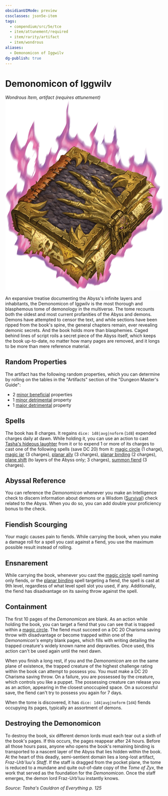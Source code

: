 ```yaml
---
obsidianUIMode: preview
cssclasses: json5e-item
tags:
  - compendium/src/5e/tce
  - item/attunement/required
  - item/rarity/artifact
  - item/wondrous
aliases:
  - Demonomicon of Iggwilv
dg-publish: true
---
```

# Demonomicon of Iggwilv
*Wondrous Item, artifact (requires attunement)*  
![](https://raw.githubusercontent.com/5etools-mirror-2/5etools-img/main/items/TCE/Demonomicon%20of%20Iggwilv.webp#right)  


An expansive treatise documenting the Abyss's infinite layers and inhabitants, the Demonomicon of Iggwilv is the most thorough and blasphemous tome of demonology in the multiverse. The tome recounts both the oldest and most current profanities of the Abyss and demons. Demons have attempted to censor the text, and while sections have been ripped from the book's spine, the general chapters remain, ever revealing demonic secrets. And the book holds more than blasphemies. Caged behind lines of script roils a secret piece of the Abyss itself, which keeps the book up-to-date, no matter how many pages are removed, and it longs to be more than mere reference material.

## Random Properties

The artifact has the following random properties, which you can determine by rolling on the tables in the "Artifacts" section of the "Dungeon Master's Guide":

- 2 [minor beneficial](/Admin/CLI/tables/artifact-properties-minor-beneficial-properties.md) properties  
- 1 [minor detrimental](/Admin/CLI/tables/artifact-properties-minor-detrimental-properties.md) property  
- 1 [major detrimental](/Admin/CLI/tables/artifact-properties-major-detrimental-properties.md) property  

## Spells

The book has 8 charges. It regains `dice: 1d8|avg|noform` (`1d8`) expended charges daily at dawn. While holding it, you can use an action to cast [Tasha's hideous laughter](/Admin/CLI/spells/tashas-hideous-laughter.md) from it or to expend 1 or more of its charges to cast one of the following spells (save DC 20) from it: [magic circle](/Admin/CLI/spells/magic-circle.md) (1 charge), [magic jar](/Admin/CLI/spells/magic-jar.md) (3 charges), [planar ally](/Admin/CLI/spells/planar-ally.md) (3 charges), [planar binding](/Admin/CLI/spells/planar-binding.md) (2 charges), [plane shift](/Admin/CLI/spells/plane-shift.md) (to layers of the Abyss only; 3 charges), [summon fiend](/Admin/CLI/spells/summon-fiend-tce.md) (3 charges).

## Abyssal Reference

You can reference the *Demonomicon* whenever you make an Intelligence check to discern information about demons or a Wisdom ([Survival](/3-Mechanics/CLI/rules/skills.md#Survival)) check related to the Abyss. When you do so, you can add double your proficiency bonus to the check.

## Fiendish Scourging

Your magic causes pain to fiends. While carrying the book, when you make a damage roll for a spell you cast against a fiend, you use the maximum possible result instead of rolling.

## Ensnarement

While carrying the book, whenever you cast the [magic circle](/Admin/CLI/spells/magic-circle.md) spell naming only fiends, or the [planar binding](/Admin/CLI/spells/planar-binding.md) spell targeting a fiend, the spell is cast at 9th level, regardless of what level spell slot you used, if any. Additionally, the fiend has disadvantage on its saving throw against the spell.

## Containment

The first 10 pages of the *Demonomicon* are blank. As an action while holding the book, you can target a fiend that you can see that is trapped within a [magic circle](/Admin/CLI/spells/magic-circle.md). The fiend must succeed on a DC 20 Charisma saving throw with disadvantage or become trapped within one of the *Demonomicon's* empty blank pages, which fills with writing detailing the trapped creature's widely known name and depravities. Once used, this action can't be used again until the next dawn.

When you finish a long rest, if you and the *Demonomicon* are on the same plane of existence, the trapped creature of the highest challenge rating within the book can attempt to possess you. You must make a DC 20 Charisma saving throw. On a failure, you are possessed by the creature, which controls you like a puppet. The possessing creature can release you as an action, appearing in the closest unoccupied space. On a successful save, the fiend can't try to possess you again for 7 days.

When the tome is discovered, it has `dice: 1d4|avg|noform` (`1d4`) fiends occupying its pages, typically an assortment of demons.

## Destroying the Demonomicon

To destroy the book, six different demon lords must each tear out a sixth of the book's pages. If this occurs, the pages reappear after 24 hours. Before all those hours pass, anyone who opens the book's remaining binding is transported to a nascent layer of the Abyss that lies hidden within the book. At the heart of this deadly, semi-sentient domain lies a long-lost artifact, *Fraz-Urb'luu's Staff*. If the staff is dragged from the pocket plane, the tome is reduced to a mundane and quite out-of-date copy of the *Tome of Zyx*, the work that served as the foundation for the *Demonomicon*. Once the staff emerges, the demon lord Fraz-Urb'luu instantly knows.

*Source: Tasha's Cauldron of Everything p. 125*